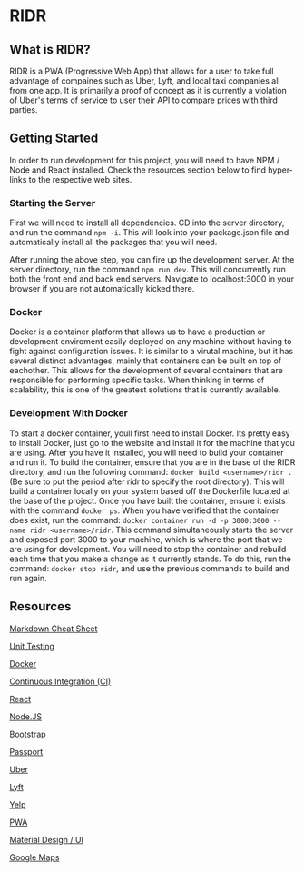 # RIDR

## What is RIDR?
RIDR is a PWA (Progressive Web App) that allows for a user to take full advantage of compaines such as Uber, Lyft, and local taxi companies all from one app. It is primarily a proof of concept as it is currently a violation of Uber's terms of service to user their API to compare prices with third parties. 

## Getting Started 
In order to run development for this project, you will need to have NPM / Node and React installed. Check the resources section below to find hyper-links to the respective web sites. 

### Starting the Server 
First we will need to install all dependencies. CD into the server directory, and run the command `npm -i`. This will look into your package.json file and automatically install all the packages that you will need. 

After running the above step, you can fire up the development server. At the server directory, run the command `npm run dev`. This will concurrently run both the front end and back end servers. Navigate to localhost:3000 in your browser if you are not automatically kicked there.  

### Docker 
Docker is a container platform that allows us to have a production or development enviroment easily deployed on any machine without having to fight against configuration issues. It is similar to a virutal machine, but it has several distinct advantages, mainly that containers can be built on top of eachother. This allows for the development of several containers that are responsible for performing specific tasks. When thinking in terms of scalability, this is one of the greatest solutions that is currently available. 

### Development With Docker 
To start a docker container, youll first need to install Docker. Its pretty easy to install Docker, just go to the website and install it for the machine that you are using. After you have it installed, you will need to build your container and run it. To build the container, ensure that you are in the base of the RIDR directory, and run the following command: `docker build <username>/ridr .` (Be sure to put the period after ridr to specify the root directory). This will build a container locally on your system based off the Dockerfile located at the base of the project. Once you have built the container, ensure it exists with the command `docker ps`. When you have verified that the container does exist, run the command: `docker container run -d -p 3000:3000 --name ridr <username>/ridr`. This command simultaneously starts the server and exposed port 3000 to your machine, which is where the port that we are using for development. You will need to stop the container and rebuild each time that you make a change as it currently stands. To do this, run the command: `docker stop ridr`, and use the previous commands to build and run again. 

## Resources 
[Markdown Cheat Sheet](https://github.com/adam-p/markdown-here/wiki/Markdown-Cheatsheet)

[Unit Testing](https://jestjs.io/en/)

[Docker](https://www.youtube.com/watch?v=Kyx2PsuwomE)

[Continuous Integration (CI)](https://circleci.com/docs/)

[React](https://reactjs.org/)

[Node.JS](https://nodejs.org/en/)

[Bootstrap](https://getbootstrap.com/)

[Passport](http://www.passportjs.org/)

[Uber](https://developer.uber.com/)

[Lyft](https://developer.lyft.com/docs)

[Yelp](https://www.yelp.com/developers)

[PWA](https://developers.google.com/web/fundamentals/codelabs/your-first-pwapp/)

[Material Design / UI](https://material-ui.com/)

[Google Maps](https://cloud.google.com/maps-platform/)
